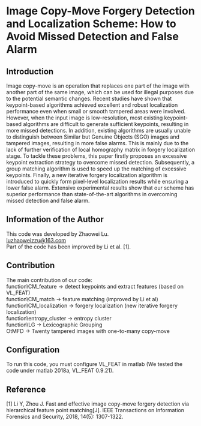 # Image Copy-Move Forgery Detection and Localization Scheme: How to Avoid Missed Detection and False Alarm

## Introduction
<p>Image copy-move is an operation that replaces one part of the image with another part of the same image, which can be used for illegal purposes due to the potential semantic changes. Recent studies have shown that keypoint-based algorithms achieved excellent and robust localization performance even when small or smooth tampered areas were involved. However, when the input image is low-resolution, most existing keypoint-based algorithms are difficult to generate sufficient keypoints, resulting in more missed detections. In addition, existing algorithms are usually unable to distinguish between Similar but Genuine Objects (SGO) images and tampered images, resulting in more false alarms. This is mainly due to the lack of further verification of local homography matrix in forgery localization stage. To tackle these problems, this paper firstly proposes an excessive keypoint extraction strategy to overcome missed detection. Subsequently, a group matching algorithm is used to speed up the matching of excessive keypoints. Finally, a new iterative forgery localization algorithm is introduced to quickly form pixel-level localization results while ensuring a lower false alarm. Extensive experimental results show that our scheme has superior performance than state-of-the-art algorithms in overcoming missed detection and false alarm.</p>

## Information of the Author
This code was developed by Zhaowei Lu. <br />
luzhaoweizzu@163.com <br />
Part of the code has been improved by Li et al. [1].

## Contribution
The main contribution of our code: <br />
function\CM_feature -> detect keypoints and extract features (based on VL_FEAT) <br />
function\CM_match -> feature matching (improved by Li et al) <br />
function\CM_localization -> forgery localization (new iterative forgery localization) <br />
function\entropy_cluster -> entropy cluster <br />
function\LG -> Lexicographic Grouping <br />
OtMFD -> Twenty tampered images with one-to-many copy-move <br />

## Configuration
To run this code, you must configure VL_FEAT in matlab (We tested the code under matlab 2018a, VL_FEAT 0.9.21).

## Reference
[1] Li Y, Zhou J. Fast and effective image copy-move forgery detection via hierarchical feature point matching[J]. IEEE Transactions on Information Forensics and Security, 2018, 14(5): 1307-1322.
